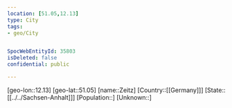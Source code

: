 ```yaml
---
location: [51.05,12.13]
type: City
tags:
- geo/City


SpocWebEntityId: 35803
isDeleted: false
confidential: public

---
```

[geo-lon::12.13]
[geo-lat::51.05]
[name::Zeitz]
[Country::[[Germany]]]
[State::[[../../Sachsen-Anhalt]]]
[Population::]
[Unknown::]

